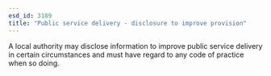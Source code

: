 ```yaml
---
esd_id: 3189
title: "Public service delivery - disclosure to improve provision"
---
```


A local authority may disclose information to improve public service delivery in certain circumstances and must have regard to any code of practice when so doing.



